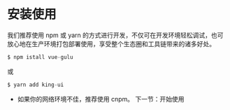 # 安装使用
我们推荐使用 npm 或 yarn 的方式进行开发，不仅可在开发环境轻松调试，也可放心地在生产环境打包部署使用，享受整个生态圈和工具链带来的诸多好处。
```js
$ npm istall vue-gulu
```
或
```js
$ yarn add king-ui
```
- 如果你的网络环境不佳，推荐使用 cnpm。
下一节：开始使用